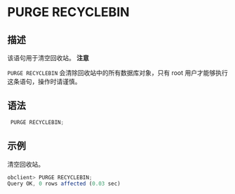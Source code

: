 PURGE RECYCLEBIN 
=====================================



描述 
-----------------------

该语句用于清空回收站。
**注意**



`PURGE RECYCLEBIN` 会清除回收站中的所有数据库对象，只有 root 用户才能够执行这条语句，操作时请谨慎。

语法 
-----------------------

```javascript
 PURGE RECYCLEBIN;
```



示例 
-----------------------

清空回收站。

```javascript
obclient> PURGE RECYCLEBIN;
Query OK, 0 rows affected (0.03 sec)
```


